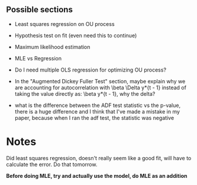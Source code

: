 ## Possible sections

- Least squares regression on OU process
- Hypothesis test on fit (even need this to continue)
- Maximum likelihood estimation
- MLE vs Regression

- Do I need multiple OLS regression for optimizing OU process?
- In the "Augmented Dickey Fuller Test" section, maybe explain why we are accounting for autocorrelation with
  \beta \Delta y*{t - 1} instead of taking the value directly as: \beta y*{t - 1}, why the delta?

- what is the difference between the ADF test statistic vs the p-value, there is a huge difference and I think
  that I've made a mistake in my paper, because when I ran the adf test, the statistic was negative

# Notes

Did least squares regression, doesn't really seem like a good fit,
will have to calculate the error. Do that tomorrow.

**Before doing MLE, try and actually use the model, do MLE as an addition**
